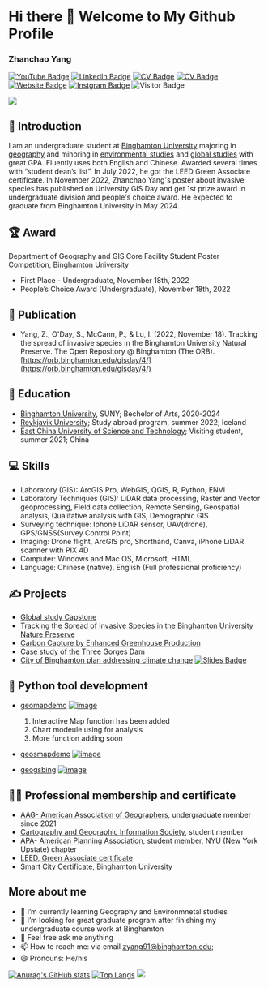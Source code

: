# Hi there 👋 Welcome to My Github Profile
### Zhanchao Yang



[![YouTube Badge](https://img.shields.io/badge/My-YouTube-red)](https://www.youtube.com/channel/UCujdvX7QpHtjto4YQmoCNxw)
[![LinkedIn Badge](https://img.shields.io/badge/My-LinkedIn-blue)](https://www.linkedin.com/in/zhanchaoyang/)
[![CV Badge](https://img.shields.io/badge/My-CV-critical)](https://docs.google.com/document/d/16gO8ljWZ1DXQacI2wCtjuccz3qv8tudt/edit?usp=sharing&ouid=114052745298074964608&rtpof=true&sd=true)
[![CV Badge](https://img.shields.io/badge/My-Portfolio-green)](https://storymaps.arcgis.com/stories/c71825c9a4eb4f868a2612b5fc5a3d5a)
[![Website Badge](https://img.shields.io/badge/My-Website-yellow)](https://zhanchaoyang.weebly.com/)
[![Instgram Badge](https://img.shields.io/badge/My-instagram-brightgreen)](https://www.instagram.com/zhanchao.yang/)
![Visitor Badge](https://visitor-badge.laobi.icu/badge?page_id=zyang91.zyang91)



![](https://media.tenor.com/dY7TcEnLsjYAAAAd/geography-geography-now.gif)

## 🧑 Introduction
I am an undergraduate student at [Binghamton University](https://www.binghamton.edu/) majoring in [geography](https://www.binghamton.edu/geography/) and minoring in [environmental studies](https://www.binghamton.edu/environmental-studies/) and [global studies](https://www.binghamton.edu/minors/global-studies/index.html) with great GPA. Fluently uses both English and Chinese. Awarded several times with “student dean’s list”. In July 2022, he got the LEED Green Associate certificate. In November 2022, Zhanchao Yang's poster about invasive species has published on University GIS Day and get 1st prize award in undergraduate division and people's choice award. He expected to graduate from Binghamton University in May 2024. 


## 🏆 Award
Department of Geography and GIS Core Facility Student Poster Competition, Binghamton University
- First Place - Undergraduate, November 18th, 2022
- People’s Choice Award (Undergraduate), November 18th, 2022


## 📰 Publication
- Yang, Z., O'Day, S., McCann, P., & Lu, I. (2022, November 18). Tracking the spread of invasive species in the 
Binghamton University Natural Preserve. The Open Repository @ Binghamton (The ORB). [https://orb.binghamton.edu/gisday/4/](https://orb.binghamton.edu/gisday/4/)


## 🏫  Education
- [Binghamton University](https://www.binghamton.edu/), SUNY; Bechelor of Arts, 2020-2024
- [Reykjavik University](https://en.ru.is/); Study abroad program, summer 2022; Iceland
- [East China University of Science and Technology](https://www.ecust.edu.cn/en/main.psp); Visiting student, summer 2021; China


## 💻  Skills
- Laboratory (GIS): ArcGIS Pro, WebGIS, QGIS, R, Python, ENVI
- Laboratory Techniques (GIS): LiDAR data processing, Raster and Vector geoprocessing, Field data collection, Remote Sensing, Geospatial analysis, Qualitative analysis with GIS, Demographic GIS
- Surveying technique: Iphone LiDAR sensor, UAV(drone), GPS/GNSS(Survey Control Point)
- Imaging: Drone flight, ArcGIS pro, Shorthand, Canva, iPhone LiDAR scanner with PIX 4D
- Computer: Windows and Mac OS, Microsoft, HTML
- Language: Chinese (native), English (Full professional proficiency)


## ✍️  Projects
- [Global study Capstone](https://global-studies.shorthandstories.com/preservation-and-conservation-of-historical-sites/index.html)
- [Tracking the Spread of Invasive Species in the Binghamton University Nature Preserve](https://orb.binghamton.edu/gisday/4/)
- [Carbon Capture by Enhanced Greenhouse Production](https://thegreenprogram.com/capstone/carbon-capture-by-enhanced-greenhouse-production/)
- [Case study of the Three Gorges Dam](https://storymaps.arcgis.com/stories/f501e48502b34a9ab884ebb8b27851be)
- [City of Binghamton plan addressing climate change](https://drive.google.com/file/d/1G7-0j6fwFGeUAVE0701fEpz7gRabEmjX/view?usp=sharing) 
 [![Slides Badge](https://img.shields.io/badge/Highlighted-slides-yellow)](https://docs.google.com/presentation/d/1EjP3ahTsOEA434_-sj_TbD_UL_2p7OmM8-ywuGTMCMM/edit?usp=sharing)


## 🚧  Python tool development
- [geomapdemo](https://pypi.org/project/geomapdemo/) 
 [![image](https://img.shields.io/pypi/v/geomapdemo.svg)](https://pypi.python.org/pypi/geomapdemo)
  1. Interactive Map function has been added
  2. Chart modeule using for analysis
  3. More function adding soon
 
- [geosmapdemo](https://pypi.org/project/geosmapdemo/) 
[![image](https://img.shields.io/pypi/v/geosmapdemo.svg)](https://pypi.python.org/pypi/geosmapdemo)
- [geogsbing](https://pypi.org/project/geogsbing/) 
[![image](https://img.shields.io/pypi/v/geogsbing.svg)](https://pypi.python.org/pypi/geogsbing)


## 🧑‍🔬  Professional membership and certificate
- [AAG- American Association of Geographers](https://www.aag.org/), undergraduate member since 2021
- [Cartography and Geographic Information Society](https://cartogis.org/), student member
- [APA- American Planning Association](https://www.planning.org/), student member, NYU (New York Upstate) chapter
- [LEED, Green Associate certificate](https://www.usgbc.org/credentials/leed-green-associate)
- [Smart City Certificate](https://www.credly.com/badges/a0c6186c-31af-434e-8f69-3bf7938560c3/linked_in_profile), Binghamton University


## More about me
- 🌱 I’m currently learning Geography and Environmnetal studies
- 🤔 I’m looking for great graduate program after finishing my undergraduate course work at Binghamton
- 💬 Feel free ask me anything
- 📫 How to reach me: via email zyang91@binghamton.edu;
- 😄 Pronouns: He/his


[![Anurag's GitHub stats](https://github-readme-statistics-indol.vercel.app/api?username=zyang91&theme=radical)](https://github.com/anuraghazra/github-readme-stats)
[![Top Langs](https://github-readme-statistics-indol.vercel.app/api/top-langs/?username=zyang91&layout=compact)](https://github.com/anuraghazra/github-readme-stats)
![](http://git-hub-stas.vercel.app/api/cards/profile-details?username=zyang91&theme=2077)




